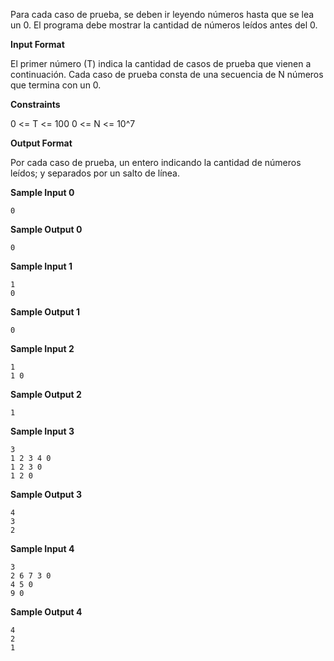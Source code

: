 Para cada caso de prueba, se deben ir leyendo números hasta que se lea
un 0. El programa debe mostrar la cantidad de números leídos antes del
0.

**Input Format**

El primer número (T) indica la cantidad de casos de prueba que vienen a
continuación. Cada caso de prueba consta de una secuencia de N números
que termina con un 0.

**Constraints**

0 \<= T \<= 100 0 \<= N \<= 10^7

**Output Format**

Por cada caso de prueba, un entero indicando la cantidad de números
leídos; y separados por un salto de línea.

**Sample Input 0**

``` 
0
```

**Sample Output 0**

``` 
0
```

**Sample Input 1**

    1
    0

**Sample Output 1**

``` 
0
```

**Sample Input 2**

    1
    1 0

**Sample Output 2**

``` 
1
```

**Sample Input 3**

    3
    1 2 3 4 0
    1 2 3 0
    1 2 0

**Sample Output 3**

    4
    3
    2

**Sample Input 4**

    3
    2 6 7 3 0
    4 5 0
    9 0

**Sample Output 4**

    4
    2
    1
